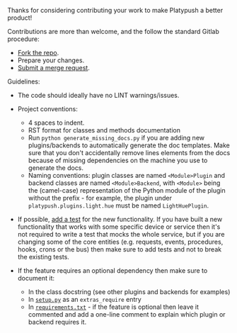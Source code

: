 Thanks for considering contributing your work to make Platypush a better product!

Contributions are more than welcome, and the follow the standard Gitlab procedure:

- [Fork the repo](https://git.platypush.tech/platypush/platypush).
- Prepare your changes.
- [Submit a merge request](https://git.platypush.tech/platypush/platypush/-/merge_requests).

Guidelines:

- The code should ideally have no LINT warnings/issues.

- Project conventions:
  - 4 spaces to indent.
  - RST format for classes and methods documentation 
  - Run `python generate_missing_docs.py` if you are adding new plugins/backends to automatically
    generate the doc templates. Make sure that you don't accidentally remove lines elements from
    the docs because of missing dependencies on the machine you use to generate the docs.
  - Naming conventions: plugin classes are named `<Module>Plugin` and backend classes are
    named `<Module>Backend`, with `<Module>` being the (camel-case) representation of the
    Python module of the plugin without the prefix - for example, the plugin under
    `platypush.plugins.light.hue` must be named `LightHuePlugin`.

- If possible, [add a test](https://git.platypush.tech/platypush/platypush/-/tree/master/tests)
  for the new functionality. If you have built a new functionality that works with some specific
  device or service then it's not required to write a test that mocks the whole service, but if
  you are changing some of the core entities (e.g. requests, events, procedures, hooks, crons
  or the bus) then make sure to add tests and not to break the existing tests.

- If the feature requires an optional dependency then make sure to document it:

  - In the class docstring (see other plugins and backends for examples)
  - In [`setup.py`](https://git.platypush.tech/platypush/platypush/-/blob/master/setup.py#L72) as
    an `extras_require` entry
  - In [`requirements.txt`](https://git.platypush.tech/platypush/platypush/-/blob/master/requirements.txt) -
    if the feature is optional then leave it commented and add a one-line comment to explain which
    plugin or backend requires it.
